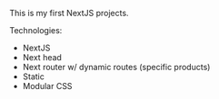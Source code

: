 This is my first NextJS projects.

Technologies:

- NextJS
- Next head
- Next router w/ dynamic routes (specific products)
- Static
- Modular CSS
